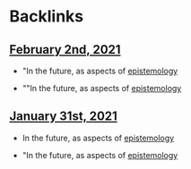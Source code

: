 
# Backlinks
## [February 2nd, 2021](<February 2nd, 2021.md>)
- "In the future, as aspects of [epistemology](<epistemology.md>)

- ""In the future, as aspects of [epistemology](<epistemology.md>)

## [January 31st, 2021](<January 31st, 2021.md>)
- In the future, as aspects of [epistemology](<epistemology.md>)

- "In the future, as aspects of [epistemology](<epistemology.md>)

